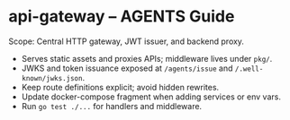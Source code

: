 # api-gateway – AGENTS Guide

Scope: Central HTTP gateway, JWT issuer, and backend proxy.

- Serves static assets and proxies APIs; middleware lives under `pkg/`.
- JWKS and token issuance exposed at `/agents/issue` and `/.well-known/jwks.json`.
- Keep route definitions explicit; avoid hidden rewrites.
- Update docker-compose fragment when adding services or env vars.
- Run `go test ./...` for handlers and middleware.
